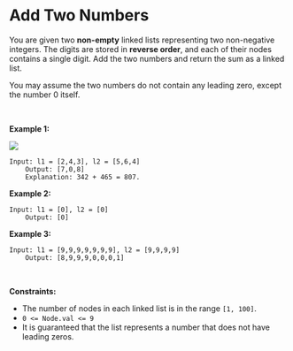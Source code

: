 # Add Two Numbers


You are given two **non-empty** linked lists representing two
non-negative integers. The digits are stored in **reverse order**, and
each of their nodes contains a single digit. Add the two numbers and
return the sum as a linked list.

You may assume the two numbers do not contain any leading zero, except
the number 0 itself.

 

**Example 1:**

![](https://assets.leetcode.com/uploads/2020/10/02/addtwonumber1.jpg)

    Input: l1 = [2,4,3], l2 = [5,6,4]
        Output: [7,0,8]
        Explanation: 342 + 465 = 807.
        

**Example 2:**

    Input: l1 = [0], l2 = [0]
        Output: [0]
        

**Example 3:**

    Input: l1 = [9,9,9,9,9,9,9], l2 = [9,9,9,9]
        Output: [8,9,9,9,0,0,0,1]
        

 

**Constraints:**

- The number of nodes in each linked list is in the range `[1, 100]`.
- `0 <= Node.val <= 9`
- It is guaranteed that the list represents a number that does not have
  leading zeros.
